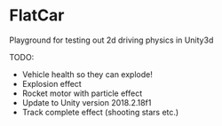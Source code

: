 # FlatCar
Playground for testing out 2d driving physics in Unity3d

TODO:

- Vehicle health so they can explode!
- Explosion effect
- Rocket motor with particle effect
- Update  to Unity version 2018.2.18f1
- Track complete effect (shooting stars etc.)

